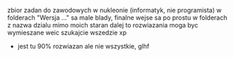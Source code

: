 zbior zadan do zawodowych w nukleonie (informatyk, nie programista)
w folderach "Wersja ..." sa male blady, finalne wejse sa po prostu w folderach z nazwa dzialu
mimo moich staran dalej to rozwiazania moga byc wymieszane weic szukajcie wszedzie xp
+ jest tu 90% rozwiazan ale nie wszystkie, glhf
